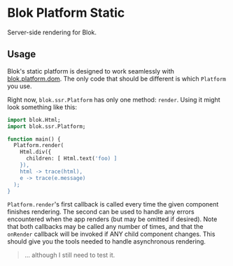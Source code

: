 Blok Platform Static
====================

Server-side rendering for Blok.

Usage
-----

Blok's static platform is designed to work seamlessly with [blok.platform.dom](https://github.com/blok-ui/blok.platform.dom). The only code that should be different is which `Platform` you use.

Right now, `blok.ssr.Platform` has only one method: `render`. Using it might look something like this:

```haxe
import blok.Html;
import blok.ssr.Platform;

function main() {
  Platform.render(
    Html.div({
      children: [ Html.text('foo) ]
    }),
    html -> trace(html),
    e -> trace(e.message)
  );
}
```

`Platform.render`'s first callback is called every time the given component finishes rendering. The second can be used to handle any errors encountered when the app renders (but may be omitted if desired). Note that both callbacks may be called any number of times, and that the `onRender` callback will be invoked if ANY child component changes. This should give you the tools needed to handle asynchronous rendering.

> ... although I still need to test it.
